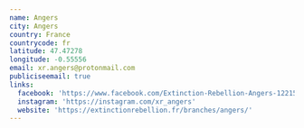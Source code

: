 ```yaml
---
name: Angers
city: Angers
country: France
countrycode: fr
latitude: 47.47278
longitude: -0.55556
email: xr.angers@protonmail.com
publiciseemail: true
links:
  facebook: 'https://www.facebook.com/Extinction-Rebellion-Angers-1221568064668523/'
  instagram: 'https://instagram.com/xr_angers'
  website: 'https://extinctionrebellion.fr/branches/angers/'
---
```


